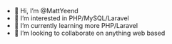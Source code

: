 - 👋 Hi, I’m @MattYeend
- 👀 I’m interested in PHP/MySQL/Laravel
- 🌱 I’m currently learning more PHP/Laravel
- 💞️ I’m looking to collaborate on anything web based

<!---
MattYeend/MattYeend is a ✨ special ✨ repository because its `README.md` (this file) appears on your GitHub profile.
You can click the Preview link to take a look at your changes.
--->
